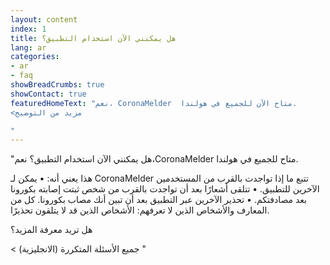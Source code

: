 ```yaml
---
layout: content
index: 1
title: هل يمكنني الآن استخدام التطبيق؟
lang: ar
categories:
- ar
- faq
showBreadCrumbs: true
showContact: true
featuredHomeText: "نعم، CoronaMelder  متاح الآن للجميع في هولندا.
<مزيد من التوضيح

"
---
```


"هل يمكنني الآن استخدام التطبيق؟
نعم،CoronaMelder  متاح للجميع في هولندا.

هذا يعني أنه:
• يمكن لـ CoronaMelder تتبع ما إذا تواجدت بالقرب  من المستخدمين الآخرين للتطبيق.
• تتلقى أشعارًا بعد أن تواجدت بالقرب من شخص ثبتت إصابته بكورونا بعد مصادفتكم.
• تحذير الآخرين عبر التطبيق بعد أن تبين أنك مصاب بكورونا. كل من المعارف والأشخاص الذين لا تعرفهم: الأشخاص الذين قد لا يتلقون تحذيرًا.

هل تريد معرفة المزيد؟

< جميع الأسئلة المتكررة (الانجليزية)
"